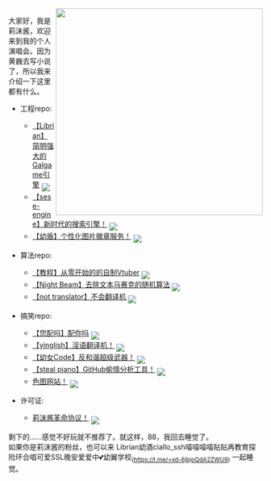 

<img align='right' src='https://cdn.jsdelivr.net/gh/RimoChan/rimochan/00.webp' width='410px'>

大家好，我是莉沫酱，欢迎来到我的个人演唱会。因为黄巍去写小说了，所以我来介绍一下这里都有什么。

+ 工程repo:
    - [【Librian】简明强大的Galgame引擎](https://github.com/RimoChan/Librian)
    <a href='https://github.com/RimoChan/Librian'><img align='middle' src='https://unv-shield.librian.net/api/unv_shield?repo=RimoChan/Librian'></img></a>
    [![]()]()
    - [【sese-engine】新时代的搜索引擎！](https://github.com/RimoChan/sese-engine)
    <a href='https://github.com/RimoChan/sese-engine'><img align='middle' src='https://unv-shield.librian.net/api/unv_shield?repo=RimoChan/sese-engine'></img></a>
    [![]()]()
    - [【幼盾】个性化图片徽章服务！](https://github.com/RimoChan/unv-shield)
    <a href='https://github.com/RimoChan/unv-shield'><img align='middle' src='https://unv-shield.librian.net/api/unv_shield?repo=RimoChan/unv-shield'></img></a>
    [![]()]()

+ 算法repo:
    - [【教程】从零开始的的自制Vtuber](https://github.com/RimoChan/Vtuber_Tutorial)
    <a href='https://github.com/RimoChan/Vtuber_Tutorial'><img align='middle' src='https://unv-shield.librian.net/api/unv_shield?repo=RimoChan/Vtuber_Tutorial'></img></a>
    [![]()]()
    - [【Night Beam】去除文本马赛克的随机算法](https://github.com/RimoChan/Night-Beam)
    <a href='https://github.com/RimoChan/Night-Beam'><img align='middle' src='https://unv-shield.librian.net/api/unv_shield?repo=RimoChan/Night-Beam'></img></a>
    [![]()]()
    - [【not translator】不会翻译机](https://github.com/RimoChan/not_translator)
    <a href='https://github.com/RimoChan/not_translator'><img align='middle' src='https://unv-shield.librian.net/api/unv_shield?repo=RimoChan/not_translator'></img></a>
    [![]()]()

+ 搞笑repo:
    - [【您配吗】配你吗](https://github.com/RimoChan/match-you)
    <a href='https://github.com/RimoChan/match-you'><img align='middle' src='https://unv-shield.librian.net/api/unv_shield?repo=RimoChan/match-you'></img></a>
    [![]()]()
    - [【yinglish】淫语翻译机！](https://github.com/RimoChan/yinglish)
    <a href='https://github.com/RimoChan/yinglish'><img align='middle' src='https://unv-shield.librian.net/api/unv_shield?repo=RimoChan/yinglish'></img></a>
    [![]()]()
    - [【幼女Code】反和谐超级武器！](https://github.com/RimoChan/unvcode)
    <a href='https://github.com/RimoChan/unvcode'><img align='middle' src='https://unv-shield.librian.net/api/unv_shield?repo=RimoChan/unvcode'></img></a>
    [![]()]()
    - [【steal piano】GitHub偷情分析工具！](https://github.com/RimoChan/steal_piano)
    <a href='https://github.com/RimoChan/steal_piano'><img align='middle' src='https://unv-shield.librian.net/api/unv_shield?repo=RimoChan/steal_piano'></img></a>
    [![]()]()
    - [色图网站！](https://github.com/RimoChan/color_site)
    <a href='https://github.com/RimoChan/color_site'><img align='middle' src='https://unv-shield.librian.net/api/unv_shield?repo=RimoChan/color_site'></img></a>
    [![]()]()

+ 许可证:
    - [莉沫酱革命协议！](https://github.com/RimoChan/Je-Suis-Le-Deluge)
    <a href='https://github.com/RimoChan/Je-Suis-Le-Deluge'><img align='middle' src='https://unv-shield.librian.net/api/unv_shield?repo=RimoChan/Je-Suis-Le-Deluge'></img></a>
    [![]()]()


剩下的……感觉不好玩就不推荐了。就这样，88，我回去睡觉了。  
如果你是莉沫酱的粉丝，也可以来 Librian幼酒ciallo_ssh喵喵喵喵贴贴再教育探险环合唱可爱SSL晚安爱爱中💕幼翼学校<sub>(<https://t.me/+xd-6jbjoQdA2ZWU9>)</sub> 一起睡觉。
